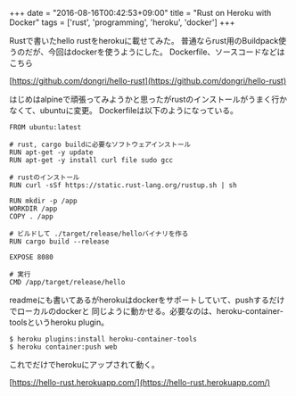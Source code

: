 +++
date = "2016-08-16T00:42:53+09:00"
title = "Rust on Heroku with Docker"
tags = ['rust', 'programming', 'heroku', 'docker']
+++

Rustで書いたhello rustをherokuに載せてみた。
普通ならrust用のBuildpack使うのだが、今回はdockerを使うようにした。
Dockerfile、ソースコードなどはこちら

[https://github.com/dongri/hello-rust](https://github.com/dongri/hello-rust)

はじめはalpineで頑張ってみようかと思ったがrustのインストールがうまく行かなくて、ubuntuに変更。
Dockerfileは以下のようになっている。

```
FROM ubuntu:latest

# rust, cargo buildに必要なソフトウェアインストール
RUN apt-get -y update
RUN apt-get -y install curl file sudo gcc

# rustのインストール
RUN curl -sSf https://static.rust-lang.org/rustup.sh | sh

RUN mkdir -p /app
WORKDIR /app
COPY . /app

# ビルドして ./target/release/helloバイナリを作る
RUN cargo build --release

EXPOSE 8080

# 実行
CMD /app/target/release/hello
```

readmeにも書いてあるがherokuはdockerをサポートしていて、pushするだけでローカルのdockerと
同じように動かせる。必要なのは、heroku-container-toolsというheroku plugin。

```
$ heroku plugins:install heroku-container-tools
$ heroku container:push web
```

これでだけでherokuにアップされて動く。

[https://hello-rust.herokuapp.com/](https://hello-rust.herokuapp.com/)
